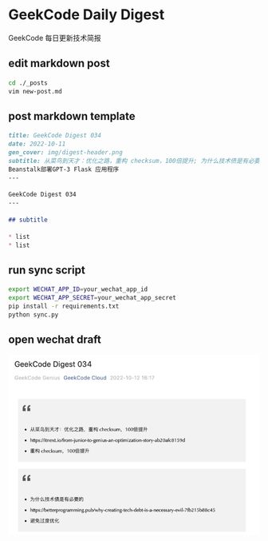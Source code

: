 # GeekCode Daily Digest

GeekCode 每日更新技术简报

## edit markdown post

```bash
cd ./_posts
vim new-post.md
```

## post markdown template

```markdown
title: GeekCode Digest 034
date: 2022-10-11
gen_cover: img/digest-header.png
subtitle: 从菜鸟到天才：优化之路，重构 checksum，100倍提升; 为什么技术债是有必要的; 使用AWS CodePipeline和Elastic
Beanstalk部署GPT-3 Flask 应用程序
---

GeekCode Digest 034
---

## subtitle

* list
* list
```

## run sync script

```bash
export WECHAT_APP_ID=your_wechat_app_id
export WECHAT_APP_SECRET=your_wechat_app_secret
pip install -r requirements.txt
python sync.py
```

## open wechat draft

![img.png](img.png)